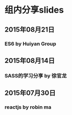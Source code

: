 # 组内分享slides

## 2015年08月21日
### ES6 by Huiyan Group

## 2015年08月14日
### SASS的学习分享 by 徐官龙

## 2015年07月30日
### reactjs by robin ma